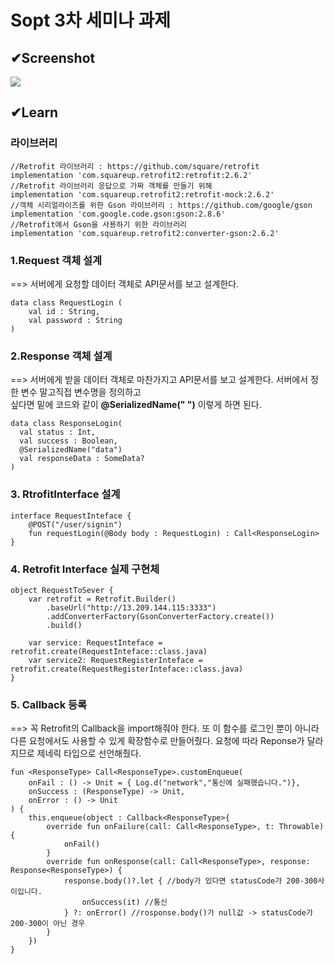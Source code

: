 # Sopt 3차 세미나 과제

## ✔Screenshot

<div>
<img src = "https://user-images.githubusercontent.com/37900920/82637582-0b523b80-9c40-11ea-8348-0d9ac41ff3df.gif">
</div>

## ✔Learn

### 라이브러리

    //Retrofit 라이브러리 : https://github.com/square/retrofit
    implementation 'com.squareup.retrofit2:retrofit:2.6.2'
    //Retrofit 라이브러리 응답으로 가짜 객체를 만들기 위해
    implementation 'com.squareup.retrofit2:retrofit-mock:2.6.2'
    //객체 시리얼라이즈를 위한 Gson 라이브러리 : https://github.com/google/gson
    implementation 'com.google.code.gson:gson:2.8.6'
    //Retrofit에서 Gson을 사용하기 위한 라이브러리
    implementation 'com.squareup.retrofit2:converter-gson:2.6.2'
 
### 1.Request 객체 설계

==> 서버에게 요청할 데이터 객체로 API문서를 보고 설계한다.

    data class RequestLogin (
        val id : String,
        val password : String
    )
  
### 2.Response 객체 설계
  
==> 서버에게 받을 데이터 객체로 마찬가지고 API문서를 보고 설계한다. 서버에서 정한 변수 말고직접 변수명을 정의하고   
싶다면 밑에 코드와 같이 __@SerializedName(" ")__ 이렇게 하면 된다.  
    
    data class ResponseLogin( 
      val status : Int, 
      val success : Boolean, 
      @SerializedName("data") 
      val responseData : SomeData?
    )

### 3. RtrofitInterface 설계

    interface RequestInteface {
        @POST("/user/signin")
        fun requestLogin(@Body body : RequestLogin) : Call<ResponseLogin>
    }
    
### 4. Retrofit Interface 실제 구현체

    object RequestToSever {
        var retrofit = Retrofit.Builder()
            .baseUrl("http://13.209.144.115:3333")
            .addConverterFactory(GsonConverterFactory.create())
            .build()

        var service: RequestInteface = retrofit.create(RequestInteface::class.java)
        var service2: RequestRegisterInteface = retrofit.create(RequestRegisterInteface::class.java)
    }
    
### 5. Callback 등록

==> 꼭 Retrofit의 Callback을 import해줘야 한다. 또 이 함수를 로그인 뿐이 아니라 다른 요청에서도 사용할 수 있게 확장함수로 만들어줬다. 요청에 따라 Reponse가 달라지므로 제네릭 타입으로 선언해줬다.

    fun <ResponseType> Call<ResponseType>.customEnqueue(
        onFail : () -> Unit = { Log.d("network","통신에 실패했습니다.")},
        onSuccess : (ResponseType) -> Unit,
        onError : () -> Unit
    ) {
        this.enqueue(object : Callback<ResponseType>{
            override fun onFailure(call: Call<ResponseType>, t: Throwable) {
                onFail()
            }
            override fun onResponse(call: Call<ResponseType>, response: Response<ResponseType>) {
                response.body()?.let { //body가 있다면 statusCode가 200-300사이입니다.
                    onSuccess(it) //통신
                } ?: onError() //rosponse.body()가 null값 -> statusCode가 200-300이 아닌 경우
            }
        })
    }


